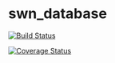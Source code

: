 # swn_database

[![Build Status](https://travis-ci.org/Robtom5/swn_database.svg?branch=master)](https://travis-ci.org/Robtom5/swn_database)

[![Coverage Status](https://coveralls.io/repos/github/Robtom5/swn_database/badge.svg?branch=master)](https://coveralls.io/github/Robtom5/swn_database?branch=master)
